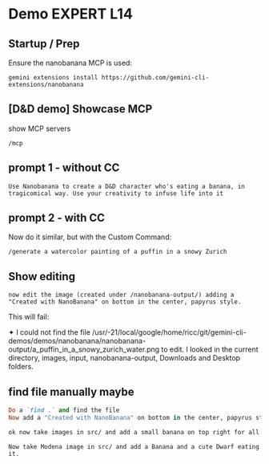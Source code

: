 
# Demo EXPERT L14

## Startup / Prep

Ensure the nanobanana MCP is used:

`gemini extensions install https://github.com/gemini-cli-extensions/nanobanana`

## [D&D demo] Showcase MCP

show MCP servers

```
/mcp
```

## prompt 1 - without CC

```
Use Nanobanana to create a D&D character who's eating a banana, in tragicomical way. Use your creativity to infuse life into it
```

## prompt 2 - with CC

Now do it similar, but with the Custom Command:

`/generate a watercolor painting of a puffin in a snowy Zurich`


## Show editing

`now edit the image (created under /nanobanana-output/) adding a "Created with NanoBanana" on bottom in the center, papyrus style.`

This will fail:

✦ I could not find the file /usr/-21/local/google/home/ricc/git/gemini-cli-demos/demos/nanobanana/nanobanana-output/a_puffin_in_a_snowy_zurich_water.png to edit. I looked in the current directory,
  images, input, nanobanana-output, Downloads and Desktop folders.


## find file manually maybe

```ruby
Do a `find .` and find the file
Now add a "Created with NanoBanana" on bottom in the center, papyrus style.
```


```bash
ok now take images in src/ and add a small banana on top right for all images.
```

```
Now take Modena image in src/ and add a Banana and a cute Dwarf eating it.
```


